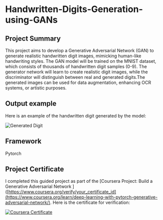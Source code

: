 # Handwritten-Digits-Generation-using-GANs
## 
## Project Summary
This project aims to develop a Generative Adversarial Network (GAN) to generate realistic handwritten digit images, mimicking human-like handwriting styles. The GAN model will be trained on the MNIST dataset, which consists of thousands of handwritten digit samples (0-9). The generator network will learn to create realistic digit images, while the discriminator will distinguish between real and generated digits.The generated images can be used for data augmentation, enhancing OCR systems, or artistic purposes.

## Output example
Here is an example of the handwritten digit generated by the model:

![Generated Digit](images/generated_digit.png)

## Framework
Pytorch

## Project Certificate

I completed this guided project as part of the [Coursera Project: Build a Generative Adversarial Network ]([https://www.coursera.org/verify/your_certificate_id](https://www.coursera.org/learn/deep-learning-with-pytorch-generative-adversarial-network/). Here is the certificate for verification:

[![Coursera Certificate](https://example.com/path_to_certificate_image.png)](https://coursera.org/share/fab6fc950e430757a2072d76f5dbab64)
